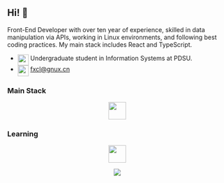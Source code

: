 ## Hi! 👋
Front-End Developer with over ten year of experience, skilled in data manipulation via APIs, working in Linux environments, and following best coding practices. My main stack includes React and TypeScript.
- <img align="top" src="https://raw.githubusercontent.com/Tarikul-Islam-Anik/Animated-Fluent-Emojis/master/Emojis/Objects/Graduation%20Cap.png" width="25" height="25" /> Undergraduate student in Information Systems at PDSU.
- <img align="top" src="https://raw.githubusercontent.com/Tarikul-Islam-Anik/Animated-Fluent-Emojis/master/Emojis/Objects/Inbox%20Tray.png" width="25" height="25" /> fxcl@gnux.cn
<!-- - <img align="top" src="https://wakatime.com/badge/user/abdb4217-ca9d-4a20-960c-a8f5d95cca53.svg"  /> -->

<!-- <div align="center">
<a  href="https://github.com/leeool?tab=repositories">
  <img align="center"  width="390" src="https://github-readme-stats.vercel.app/api/wakatime?username=@leeool&theme=github_dark&custom_title=" />
</a>
</div> -->

### Main Stack
<p align="center">
    <img height="40" src="https://skillicons.dev/icons?i=emacs,react,ts,nest,next" />
</p>

### Learning
<p align="center">
    <img height="40" src="https://skillicons.dev/icons?i=rust,svelte,bash" />
</p>

<p align="center">
    <img src="https://raw.githubusercontent.com/catppuccin/catppuccin/main/assets/footers/gray0_ctp_on_line.svg?sanitize=true" />
</p>
